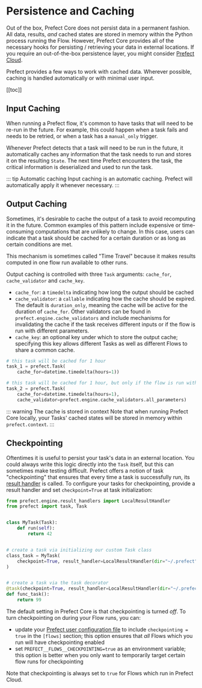 # Persistence and Caching

Out of the box, Prefect Core does not persist data in a permanent fashion. All data, results, _and_ cached states are stored in memory within the
Python process running the Flow. However, Prefect Core provides all of the necessary hooks for persisting / retrieving your data in external locations. If you require an out-of-the-box persistence layer, you might consider [Prefect Cloud](../../cloud/faq.html#what-is-the-difference-between-prefect-core-and-prefect-cloud).

Prefect provides a few ways to work with cached data. Wherever possible, caching is handled automatically or with minimal user input.

[[toc]]

## Input Caching

When running a Prefect flow, it's common to have tasks that will need to be re-run in the future. For example, this could happen when a task fails and needs to be retried, or when a task has a `manual_only` trigger.

Whenever Prefect detects that a task will need to be run in the future, it automatically caches any information that the task needs to run and stores it on the resulting `State`. The next time Prefect encounters the task, the critical information is deserialized and used to run the task.

::: tip Automatic caching
Input caching is an automatic caching. Prefect will automatically apply it whenever necessary.
:::

## Output Caching

Sometimes, it's desirable to cache the output of a task to avoid recomputing it in the future. Common examples of this pattern include expensive or time-consuming computations that are unlikely to change. In this case, users can indicate that a task should be cached for a certain duration or as long as certain conditions are met.

This mechanism is sometimes called "Time Travel" because it makes results computed in one flow run available to other runs.

Output caching is controlled with three `Task` arguments: `cache_for`, `cache_validator` and `cache_key`.

- `cache_for`: a `timedelta` indicating how long the output should be cached
- `cache_validator`: a `callable` indicating how the cache should be expired. The default is `duration_only`, meaning the cache will be active for the duration of `cache_for`. Other validators can be found in `prefect.engine.cache_validators` and include mechanisms for invalidating the cache if the task receives different inputs or if the flow is run with different parameters.
- `cache_key`: an optional key under which to store the output cache; specifying this key allows different Tasks as well as different Flows to share a common cache.

```python
# this task will be cached for 1 hour
task_1 = prefect.Task(
    cache_for=datetime.timedelta(hours=1))

# this task will be cached for 1 hour, but only if the flow is run with the same parameters
task_2 = prefect.Task(
    cache_for=datetime.timedelta(hours=1),
    cache_validator=prefect.engine.cache_validators.all_parameters)
```

::: warning The cache is stored in context
Note that when running Prefect Core locally, your Tasks' cached states will be stored in memory within `prefect.context`.
:::

## Checkpointing

Oftentimes it is useful to persist your task's data in an external location. You could always write this logic directly into the `Task` itself, but this can sometimes make testing difficult. Prefect offers a notion of task "checkpointing" that ensures that every time a task is successfully run, its [result handler](results.html#result-handlers) is called. To configure your tasks for checkpointing, provide a result handler and set `checkpoint=True` at task initialization:

```python
from prefect.engine.result_handlers import LocalResultHandler
from prefect import task, Task


class MyTask(Task):
    def run(self):
        return 42


# create a task via initializing our custom Task class
class_task = MyTask(
    checkpoint=True, result_handler=LocalResultHandler(dir="~/.prefect")
)


# create a task via the task decorator
@task(checkpoint=True, result_handler=LocalResultHandler(dir="~/.prefect"))
def func_task():
    return 99
```

The default setting in Prefect Core is that checkpointing is turned _off_. To turn checkpointing on during your Flow runs, you can:

- update your [Prefect user configuration file](configuration.html) to include `checkpointing = true` in the `[flows]` section; this option ensures that _all_ Flows which you run will have checkpointing enabled
- set `PREFECT__FLOWS__CHECKPOINTING=true` as an environment variable; this option is better when you only want to temporarily target certain flow runs for checkpointing

Note that checkpointing is always set to `true` for Flows which run in Prefect Cloud.
